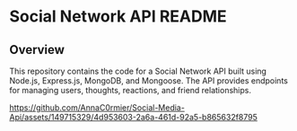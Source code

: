 # Social Network API README

## Overview

This repository contains the code for a Social Network API built using Node.js, Express.js, MongoDB, and Mongoose. The API provides endpoints for managing users, thoughts, reactions, and friend relationships.



https://github.com/AnnaC0rmier/Social-Media-Api/assets/149715329/4d953603-2a6a-461d-92a5-b865632f8795

